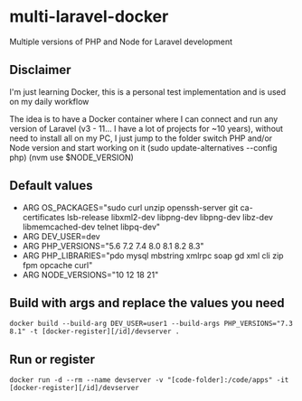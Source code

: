 # multi-laravel-docker

Multiple versions of PHP and Node for Laravel development

## Disclaimer

I'm just learning Docker, this is a personal test implementation and is used on my daily workflow

The idea is to have a Docker container where I can connect and run any version of Laravel (v3 - 11... I have a lot of projects for ~10 years), without need to install all on my PC, I just jump to the folder switch PHP and/or Node version and start working on it (sudo update-alternatives --config php) (nvm use $NODE_VERSION)

## Default values

- ARG OS_PACKAGES="sudo curl unzip openssh-server git ca-certificates lsb-release libxml2-dev libpng-dev libpng-dev libz-dev libmemcached-dev telnet libpq-dev"
- ARG DEV_USER=dev
- ARG PHP_VERSIONS="5.6 7.2 7.4 8.0 8.1 8.2 8.3"
- ARG PHP_LIBRARIES="pdo mysql mbstring xmlrpc soap gd xml cli zip fpm opcache curl"
- ARG NODE_VERSIONS="10 12 18 21"

## Build with args and replace the values you need

`docker build --build-arg DEV_USER=user1 --build-args PHP_VERSIONS="7.3 8.1" -t [docker-register][/id]/devserver .`

## Run or register

`docker run -d --rm --name devserver -v "[code-folder]:/code/apps" -it [docker-register][/id]/devserver`

